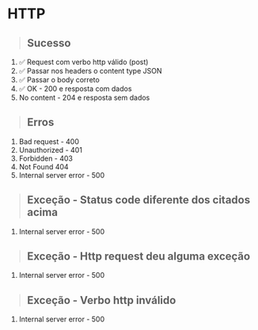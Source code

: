  # HTTP 

> ## Sucesso
1. ✅ Request com verbo http válido (post)
2. ✅ Passar nos headers o content type JSON
3. ✅ Passar o body correto
4. ✅ OK - 200 e resposta com dados
5. No content - 204 e resposta sem dados

> ## Erros
1. Bad request - 400
2. Unauthorized - 401
3. Forbidden - 403
4. Not Found 404
5. Internal server error - 500

> ## Exceção - Status code diferente dos citados acima
1. Internal server error - 500

> ## Exceção - Http request deu alguma exceção
1. Internal server error - 500

> ## Exceção - Verbo http inválido
1. Internal server error - 500
